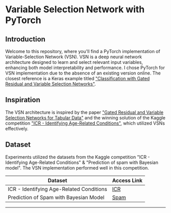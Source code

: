 # Variable Selection Network with PyTorch

## Introduction
Welcome to this repository, where you'll find a PyTorch implementation of Variable-Selection Network (VSN). VSN is a deep neural network architecture designed to learn and select relevant input variables, enhancing both model interpretability and performance. I chose PyTorch for VSN implementation due to the absence of an existing version online. The closest reference is a Keras example titled ["Classification with Gated Residual and Variable Selection Networks"](https://keras.io/examples/structured_data/classification_with_grn_and_vsn/).

## Inspiration
The VSN architecture is inspired by the paper ["Gated Residual and Variable Selection Networks for Tabular Data"](https://arxiv.org/pdf/1912.09363) and the winning solution of the Kaggle competition ["ICR - Identifying Age-Related Conditions"](https://www.kaggle.com/competitions/icr-identify-age-related-conditions), which utilized VSNs effectively.

## Dataset
Experiments utilized the datasets from the Kaggle competition "ICR - Identifying Age-Related Conditions" & "Prediction of spam with Bayesian model". The VSN implementation performed well in this competition.

| Dataset                                      | Access Link |
|----------------------------------------------|-------------|
| ICR - Identifying Age-Related Conditions     | [ICR](https://www.kaggle.com/competitions/icr-identify-age-related-conditions/data) |
| Prediction of Spam with Bayesian Model       | [Spam](https://www.kaggle.com/competitions/lets-surpass-the-hosts-bayesian-model/data) |
---
